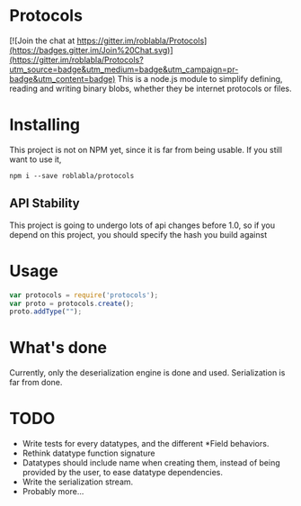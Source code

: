 Protocols
=========

[![Join the chat at https://gitter.im/roblabla/Protocols](https://badges.gitter.im/Join%20Chat.svg)](https://gitter.im/roblabla/Protocols?utm_source=badge&utm_medium=badge&utm_campaign=pr-badge&utm_content=badge)
This is a node.js module to simplify defining, reading and writing binary blobs,
whether they be internet protocols or files.

Installing
==========
This project is not on NPM yet, since it is far from being usable. If you still
want to use it,

```
npm i --save roblabla/protocols
```

## API Stability
This project is going to undergo lots of api changes before 1.0, so if you
depend on this project, you should specify the hash you build against

Usage
=====
```javascript
var protocols = require('protocols');
var proto = protocols.create();
proto.addType("");
```

What's done
===========
Currently, only the deserialization engine is done and used. Serialization is
far from done.

TODO
====
- Write tests for every datatypes, and the different \*Field behaviors.
- Rethink datatype function signature
- Datatypes should include name when creating them, instead of being provided
by the user, to ease datatype dependencies.
- Write the serialization stream.
- Probably more...
